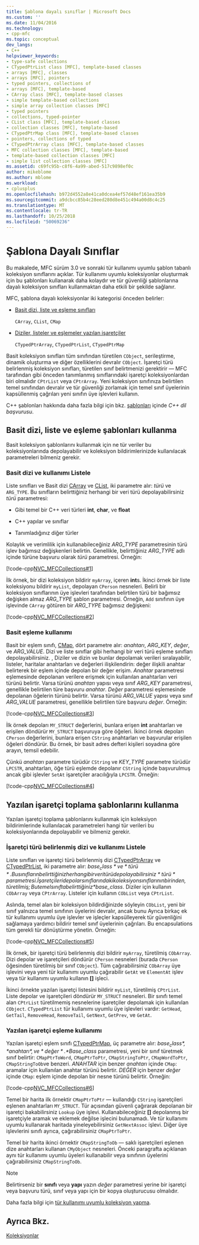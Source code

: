 ```yaml
---
title: Şablona dayalı sınıflar | Microsoft Docs
ms.custom: ''
ms.date: 11/04/2016
ms.technology:
- cpp-mfc
ms.topic: conceptual
dev_langs:
- C++
helpviewer_keywords:
- type-safe collections
- CTypedPtrList class [MFC], template-based classes
- arrays [MFC], classes
- arrays [MFC], pointers
- typed pointers, collections of
- arrays [MFC], template-based
- CArray class [MFC], template-based classes
- simple template-based collections
- simple array collection classes [MFC]
- typed pointers
- collections, typed-pointer
- CList class [MFC], template-based classes
- collection classes [MFC], template-based
- CTypedPtrMap class [MFC], template-based classes
- pointers, collections of typed
- CTypedPtrArray class [MFC], template-based classes
- MFC collection classes [MFC], template-based
- template-based collection classes [MFC]
- simple list collection classes [MFC]
ms.assetid: c69fc95b-c8f6-4a99-abed-517c9898ef0c
author: mikeblome
ms.author: mblome
ms.workload:
- cplusplus
ms.openlocfilehash: b972d4552a8e41ca0dcea4ef57d48ef161ea35b9
ms.sourcegitcommit: a9dcbcc85b4c28eed280d8e451c494a00d8c4c25
ms.translationtype: MT
ms.contentlocale: tr-TR
ms.lasthandoff: 10/25/2018
ms.locfileid: "50069236"
---
```

# <a name="template-based-classes"></a>Şablona Dayalı Sınıflar

Bu makalede, MFC sürüm 3.0 ve sonraki tür kullanımı uyumlu şablon tabanlı koleksiyon sınıflarını açıklar. Tür kullanımı uyumlu koleksiyonlar oluşturmak için bu şablonları kullanarak daha kolaydır ve tür güvenliği şablonlarına dayalı koleksiyon sınıfları kullanmaktan daha etkili bir şekilde sağlanır.

MFC, şablona dayalı koleksiyonlar iki kategorisi önceden belirler:

- [Basit dizi, liste ve eşleme sınıfları](#_core_using_simple_array.2c_.list.2c_.and_map_templates)

   `CArray`, `CList`, `CMap`

- [Diziler, listeler ve eşlemeler yazılan işaretçiler](#_core_using_typed.2d.pointer_collection_templates)

   `CTypedPtrArray`, `CTypedPtrList`, `CTypedPtrMap`

Basit koleksiyon sınıfları tüm sınıfından türetilen `CObject`, serileştirme, dinamik oluşturma ve diğer özelliklerini devralır `CObject`. İşaretçi türü belirlenmiş koleksiyon sınıfları, türetilen sınıf belirtmenizi gerektirir — MFC tarafından gibi önceden tanımlanmış sınıflarındaki işaretçi koleksiyonlardan biri olmalıdır `CPtrList` veya `CPtrArray`. Yeni koleksiyon sınıfınıza belirtilen temel sınıfından devralır ve tür güvenliği zorlamak için temel sınıf üyelerinin kapsüllenmiş çağrıları yeni sınıfın üye işlevleri kullanın.

C++ şablonları hakkında daha fazla bilgi için bkz. [şablonları](../cpp/templates-cpp.md) içinde *C++ dil başvurusu*.

##  <a name="_core_using_simple_array.2c_.list.2c_.and_map_templates"></a> Basit dizi, liste ve eşleme şablonları kullanma

Basit koleksiyon şablonlarını kullanmak için ne tür veriler bu koleksiyonlarında depolayabilir ve koleksiyon bildirimlerinizde kullanılacak parametreleri bilmeniz gerekir.

###  <a name="_core_simple_array_and_list_usage"></a> Basit dizi ve kullanımı Listele

Liste sınıfları ve Basit dizi [CArray](../mfc/reference/carray-class.md) ve [CList](../mfc/reference/clist-class.md), iki parametre alır: *türü* ve `ARG_TYPE`. Bu sınıfların belirttiğiniz herhangi bir veri türü depolayabilirsiniz *türü* parametresi:

- Gibi temel bir C++ veri türleri **int**, **char**, ve **float**

- C++ yapılar ve sınıflar

- Tanımladığınız diğer türler

Kolaylık ve verimlilik için kullanabileceğiniz *ARG_TYPE* parametresinin türü işlev bağımsız değişkenleri belirtin. Genellikle, belirttiğiniz *ARG_TYPE* adlı içinde türüne başvuru olarak *türü* parametresi. Örneğin:

[!code-cpp[NVC_MFCCollections#1](../mfc/codesnippet/cpp/template-based-classes_1.cpp)]

İlk örnek, bir dizi koleksiyon bildirir `myArray`, içeren **int**s. İkinci örnek bir liste koleksiyonu bildirir `myList`, depolayan `CPerson` nesneleri. Belirli bir koleksiyon sınıflarının üye işlevleri tarafından belirtilen türü bir bağımsız değişken almaz *ARG_TYPE* şablon parametresi. Örneğin, `Add` sınıfının üye işlevinde `CArray` götüren bir *ARG_TYPE* bağımsız değişkeni:

[!code-cpp[NVC_MFCCollections#2](../mfc/codesnippet/cpp/template-based-classes_2.cpp)]

###  <a name="_core_simple_map_usage"></a> Basit eşleme kullanımı

Basit bir eşlem sınıfı, [CMap](../mfc/reference/cmap-class.md), dört parametre alır: *anahtarı*, *ARG_KEY*, *değer*, ve *ARG_VALUE*. Dizi ve liste sınıflar gibi herhangi bir veri türü eşleme sınıfları depolayabilirsiniz. , Diziler ve dizin ve bunlar depolamak verileri sıralayabilir, listeler, haritalar anahtarları ve değerleri ilişkilendirin: değer ilişkili anahtar belirterek bir eşlem içinde depolan bir değer erişim. *Anahtar* parametresi eşlemesinde depolanan verilere erişmek için kullanılan anahtarları veri türünü belirtir. Varsa türünü *anahtarı* yapısı veya sınıf *ARG_KEY* parametresi, genellikle belirtilen türe başvuru *anahtar*. *Değer* parametresi eşlemesinde depolanan öğelerin türünü belirtir. Varsa türünü *ARG_VALUE* yapısı veya sınıf *ARG_VALUE* parametresi, genellikle belirtilen türe başvuru *değer*. Örneğin:

[!code-cpp[NVC_MFCCollections#3](../mfc/codesnippet/cpp/template-based-classes_3.cpp)]

İlk örnek depoları `MY_STRUCT` değerlerini, bunlara erişen **int** anahtarları ve erişilen döndürür `MY_STRUCT` başvuruya göre öğeleri. İkinci örnek depoları `CPerson` değerlerini, bunlara erişen `CString` anahtarları ve başvurular erişilen öğeleri döndürür. Bu örnek, bir basit adres defteri kişileri soyadına göre arayın, temsil edebilir.

Çünkü *anahtarı* parametre türüdür `CString` ve *KEY_TYPE* parametre türüdür `LPCSTR`, anahtarları, öğe türü eşlemde depolanır `CString` içinde başvurulmuş ancak gibi işlevler `SetAt` işaretçiler aracılığıyla `LPCSTR`. Örneğin:

[!code-cpp[NVC_MFCCollections#4](../mfc/codesnippet/cpp/template-based-classes_4.cpp)]

##  <a name="_core_using_typed.2d.pointer_collection_templates"></a> Yazılan işaretçi toplama şablonlarını kullanma

Yazılan işaretçi toplama şablonlarını kullanmak için koleksiyon bildirimlerinde kullanılacak parametreleri hangi tür verileri bu koleksiyonlarında depolayabilir ve bilmeniz gerekir.

###  <a name="_core_typed.2d.pointer_array_and_list_usage"></a> İşaretçi türü belirlenmiş dizi ve kullanımı Listele

Liste sınıfları ve işaretçi türü belirlenmiş dizi [CTypedPtrArray](../mfc/reference/ctypedptrarray-class.md) ve [CTypedPtrList](../mfc/reference/ctypedptrlist-class.md), iki parametre alır: *$base_class* ve *türü*. Bu sınıfların belirttiğiniz herhangi bir veri türü depolayabilirsiniz *türü* parametresi. İşaretçileri depolar sınıflarındaki koleksiyon sınıflarının birinden, türetilmiş; Bu temel sınıfta belirttiğiniz *$base_class*. Diziler için kullanın `CObArray` veya `CPtrArray`. Listeler için kullanın `CObList` veya `CPtrList`.

Aslında, temel alan bir koleksiyon bildirdiğinizde söyleyin `CObList`, yeni bir sınıf yalnızca temel sınıfının üyelerini devralır, ancak bunu Ayrıca birkaç ek tür kullanımı uyumlu üye işlevler ve işleçler kapsülleyerek tür güvenliğini sağlamaya yardımcı bildirir temel sınıf üyelerinin çağrıları. Bu encapsulations tüm gerekli tür dönüştürme yönetin. Örneğin:

[!code-cpp[NVC_MFCCollections#5](../mfc/codesnippet/cpp/template-based-classes_5.cpp)]

İlk örnek, bir işaretçi türü belirlenmiş dizi bildirir `myArray`, türetilmiş `CObArray`. Dizi depolar ve işaretçileri döndürür `CPerson` nesneleri (burada `CPerson` öğesinden türetilmiş bir sınıf `CObject`). Tüm çağırabilirsiniz `CObArray` üye işlevini veya yeni tür kullanımı uyumlu çağırabilir `GetAt` ve `ElementAt` işlev veya tür kullanımı uyumlu kullanın **[]** işleci.

İkinci örnekte yazılan işaretçi listesini bildirir `myList`, türetilmiş `CPtrList`. Liste depolar ve işaretçileri döndürür `MY_STRUCT` nesneleri. Bir sınıfı temel alan `CPtrList` türetilmemiş nesnelerine işaretçiler depolamak için kullanılan `CObject`. `CTypedPtrList` tür kullanımı uyumlu üye işlevleri vardır: `GetHead`, `GetTail`, `RemoveHead`, `RemoveTail`, `GetNext`, `GetPrev`, ve `GetAt`.

###  <a name="_core_typed.2d.pointer_map_usage"></a> Yazılan işaretçi eşleme kullanımı

Yazılan işaretçi eşlem sınıfı [CTypedPtrMap](../mfc/reference/ctypedptrmap-class.md), üç parametre alır: *$base_class*, *anahtarı*, ve *değer*. *$Base_class* parametresi, yeni bir sınıf türetmek sınıf belirtir: `CMapPtrToWord`, `CMapPtrToPtr`, `CMapStringToPtr`, `CMapWordToPtr`, `CMapStringToOb`ve benzeri. *ANAHTAR* için benzer *anahtarı* içinde `CMap`: aramalar için kullanılan anahtar türünü belirtir. *DEĞER* için benzer *değer* içinde `CMap`: eşlem içinde depolan bir nesne türünü belirtir. Örneğin:

[!code-cpp[NVC_MFCCollections#6](../mfc/codesnippet/cpp/template-based-classes_6.cpp)]

Temel bir harita ilk örnektir `CMapPtrToPtr` — kullandığı `CString` işaretçileri eşlenen anahtarları `MY_STRUCT`. Tür açısından güvenli çağırarak depolanan bir işaretçi bakabilirsiniz `Lookup` üye işlevi. Kullanabileceğiniz **[]** depolanmış bir işaretçiyle aramak ve eklemek değilse işlecini bulunamadı. Ve tür kullanımı uyumlu kullanarak haritada yineleyebilirsiniz `GetNextAssoc` işlevi. Diğer üye işlevlerini sınıfı ayrıca, çağırabilirsiniz `CMapPtrToPtr`.

Temel bir harita ikinci örnektir `CMapStringToOb` — saklı işaretçileri eşlenen dize anahtarları kullanan `CMyObject` nesneleri. Önceki paragrafta açıklanan aynı tür kullanımı uyumlu üyeleri kullanabilir veya sınıfının üyelerini çağırabilirsiniz `CMapStringToOb`.

> [!NOTE]
>  Belirtirseniz bir **sınıfı** veya **yapı** yazın *değer* parametresi yerine bir işaretçi veya başvuru türü, sınıf veya yapı için bir kopya oluşturucusu olmalıdır.

Daha fazla bilgi için [tür kullanımı uyumlu koleksiyon yapma](../mfc/how-to-make-a-type-safe-collection.md).

## <a name="see-also"></a>Ayrıca Bkz.

[Koleksiyonlar](../mfc/collections.md)

